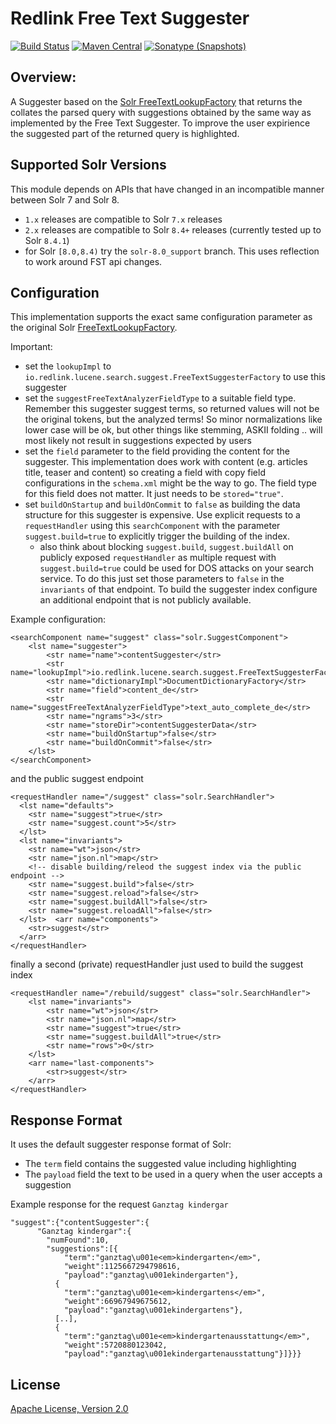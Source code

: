# Redlink Free Text Suggester

[![Build Status](https://app.travis-ci.com/redlink-gmbh/solr-suggest-free-text.svg?branch=master)](https://app.travis-ci.com/redlink-gmbh/solr-suggest-free-text)
[![Maven Central](https://img.shields.io/maven-central/v/io.redlink.solr/suggest-free-text.svg)](http://search.maven.org/#search%7Cga%7C1%7Cg%3A%22io.redlink.solr%22)
[![Sonatype (Snapshots)](https://img.shields.io/nexus/s/https/oss.sonatype.org/io.redlink.solr/suggest-free-text.svg)](https://oss.sonatype.org/#nexus-search;gav~io.redlink.solr~solr-suggest-free-text~~~)

## Overview:

A Suggester based on the [Solr FreeTextLookupFactory](https://lucene.apache.org/solr/guide/7_7/suggester.html#freetextlookupfactory) that returns the collates the parsed query with suggestions obtained by the same way as implemented by the Free Text Suggester. To improve the user expirience the suggested part of the returned query is highlighted.

## Supported Solr Versions

This module depends on APIs that have changed in an incompatible manner between Solr 7 and Solr 8.

* `1.x` releases are compatible to Solr `7.x` releases
* `2.x` releases are compatible to Solr `8.4+` releases (currently tested up to Solr `8.4.1`)
* for Solr `[8.0,8.4)` try the `solr-8.0_support` branch. This uses reflection to work around FST api changes.

## Configuration

This implementation supports the exact same configuration parameter as the original Solr [FreeTextLookupFactory](https://lucene.apache.org/solr/guide/7_7/suggester.html#freetextlookupfactory).

Important:

* set the `lookupImpl` to `io.redlink.lucene.search.suggest.FreeTextSuggesterFactory` to use this suggester
* set the `suggestFreeTextAnalyzerFieldType` to a suitable field type. Remember this suggester suggest terms, so returned values will not be the original tokens, but the analyzed terms! So minor normalizations like lower case will be ok, but other things like stemming, ASKII folding .. will most likely not result in suggestions expected by users
* set the `field` parameter to the field providing the content for the suggester. This implementation does work with content (e.g. articles title, teaser and content) so creating a field with copy field configurations in the `schema.xml` might be the way to go. The field type for this field does not matter. It just needs to be `stored="true"`.
* set `buildOnStartup` and `buildOnCommit` to `false` as building the data structure for this suggester is expensive. Use explicit requests to a `requestHandler` using this `searchComponent` with the parameter `suggest.build=true` to explicitly trigger the building of the index.
    * also think about blocking `suggest.build`, `suggest.buildAll` on publicly exposed `requestHandler` as multiple request with `suggest.build=true` could be used for DOS attacks on your search service. To do this just set those parameters to `false` in the `invariants` of that endpoint. To build the suggester index configure an additional endpoint that is not publicly available.

Example configuration:

```
<searchComponent name="suggest" class="solr.SuggestComponent">
    <lst name="suggester">
        <str name="name">contentSuggester</str>
        <str name="lookupImpl">io.redlink.lucene.search.suggest.FreeTextSuggesterFactory</str>
        <str name="dictionaryImpl">DocumentDictionaryFactory</str>
        <str name="field">content_de</str>
        <str name="suggestFreeTextAnalyzerFieldType">text_auto_complete_de</str>
        <str name="ngrams">3</str>
        <str name="storeDir">contentSuggesterData</str>
        <str name="buildOnStartup">false</str>
        <str name="buildOnCommit">false</str>
    </lst>
</searchComponent>
```

and the public suggest endpoint

```
<requestHandler name="/suggest" class="solr.SearchHandler">
  <lst name="defaults">
    <str name="suggest">true</str>
    <str name="suggest.count">5</str>
  </lst>
  <lst name="invariants">
    <str name="wt">json</str>
    <str name="json.nl">map</str>
    <!-- disable building/releod the suggest index via the public endpoint -->
    <str name="suggest.build">false</str>
    <str name="suggest.reload">false</str>
    <str name="suggest.buildAll">false</str>
    <str name="suggest.reloadAll">false</str>
  </lst>  <arr name="components">
    <str>suggest</str>
  </arr>
</requestHandler>

```

finally a second (private) requestHandler just used to build the suggest index


```
<requestHandler name="/rebuild/suggest" class="solr.SearchHandler">
    <lst name="invariants">
        <str name="wt">json</str>
        <str name="json.nl">map</str>
        <str name="suggest">true</str>
        <str name="suggest.buildAll">true</str>
        <str name="rows">0</str>
    </lst>
    <arr name="last-components">
        <str>suggest</str>
    </arr>
</requestHandler>
```


## Response Format

It uses the default suggester response format of Solr:

* The `term` field contains the suggested value including highlighting
* The `payload` field the text to be used in a query when the user accepts a suggestion

Example response for the request `Ganztag kindergar`

```
"suggest":{"contentSuggester":{
      "Ganztag kindergar":{
        "numFound":10,
        "suggestions":[{
            "term":"ganztag\u001e<em>kindergarten</em>",
            "weight":1125667294798616,
            "payload":"ganztag\u001ekindergarten"},
          {
            "term":"ganztag\u001e<em>kindergartens</em>",
            "weight":66967949675612,
            "payload":"ganztag\u001ekindergartens"},
          [..],
          {
            "term":"ganztag\u001e<em>kindergartenausstattung</em>",
            "weight":5720880123042,
            "payload":"ganztag\u001ekindergartenausstattung"}]}}}

```

 ## License
 
 [Apache License, Version 2.0](https://www.apache.org/licenses/LICENSE-2.0)
 

